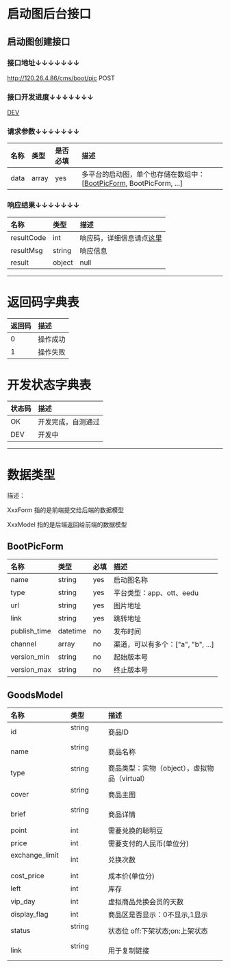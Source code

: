 # 启动图后台接口

## 启动图创建接口

### 接口地址↓↓↓↓↓↓↓

http://120.26.4.86/cms/boot/pic POST

### 接口开发进度↓↓↓↓↓↓↓

[DEV](#开发状态字典表)

### 请求参数↓↓↓↓↓↓↓

| 名称               | 类型               | 是否必填           | 描述
| :----------------- | :----------------- | :----------------- | :----------------- 
| data               | array              | yes                | 多平台的启动图，单个也存储在数组中：[[BootPicForm](#bootpicform), BootPicForm, ...]

### 响应结果↓↓↓↓↓↓↓

| 名称               | 类型               | 描述
| :----------------- | :----------------- | :----------------- 
| resultCode         | int                | 响应码，详细信息请点[这里](#返回码字典表)
| resultMsg          | string             | 响应信息
| result             | object             | null

---

# 返回码字典表

| 返回码             | 描述
| :----------------- | :----------------- 
| 0                  | 操作成功
| 1                  | 操作失败

# 开发状态字典表

| 状态码             | 描述
| :----------------- | :----------------- 
| OK                 | 开发完成，自测通过
| DEV                | 开发中

---

# 数据类型

描述：

XxxForm 指的是前端提交给后端的数据模型

XxxModel 指的是后端返回给前端的数据模型

## BootPicForm

| 名称                    | 类型               | 必填               | 描述
| :---------------------- | :----------------- | :----------------- | :-----------------
| name                    | string             | yes                | 启动图名称
| type                    | string             | yes                | 平台类型：app、ott、eedu
| url                     | string             | yes                | 图片地址
| link                    | string             | yes                | 跳转地址
| publish_time            | datetime           | no                 | 发布时间
| channel                 | array              | no                 | 渠道，可以有多个：["a", "b", ...]
| version_min             | string             | no                 | 起始版本号
| version_max             | string             | no                 | 终止版本号

## GoodsModel

| 名称                    | 类型               | 描述
| :---------------------- | :----------------- | :----------------- 
| id                      | string             | 商品ID
| name                    | string             | 商品名称
| type                    | string             | 商品类型：实物（object），虚拟物品（virtual）
| cover                   | string             | 商品主图
| brief                   | string             | 商品详情
| point                   | int                | 需要兑换的聪明豆
| price                   | int                | 需要支付的人民币(单位分)
| exchange_limit          | int                | 兑换次数
| cost_price              | int                | 成本价(单位分)
| left                    | int                | 库存
| vip_day                 | int                | 虚拟商品兑换会员的天数
| display_flag            | int                | 商品区是否显示：0不显示,1显示
| status                  | string             | 状态位 off:下架状态;on:上架状态
| link                    | string             | 用于复制链接
